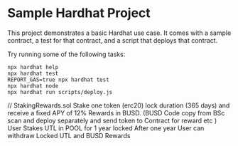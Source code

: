 # Sample Hardhat Project

This project demonstrates a basic Hardhat use case. It comes with a sample contract, a test for that contract, and a script that deploys that contract.

Try running some of the following tasks:

```shell
npx hardhat help
npx hardhat test
REPORT_GAS=true npx hardhat test
npx hardhat node
npx hardhat run scripts/deploy.js
```
// StakingRewards.sol
Stake one token (erc20) lock duration (365 days) and receive a fixed APY of 12% Rewards in BUSD. 
(BUSD Code copy from BSc scan and deploy separately and send token to Contract for reward etc )
User Stakes UTL in POOL for 1 year locked
After one year User can withdraw Locked UTL and BUSD Rewards